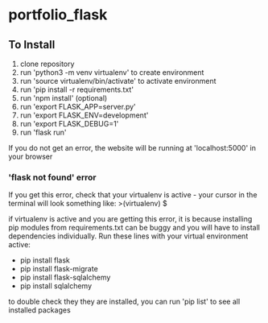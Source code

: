 # portfolio_flask

## To Install
1) clone repository
2) run 'python3 -m venv virtualenv' to create environment
3) run 'source virtualenv/bin/activate' to activate environment
4) run 'pip install -r requirements.txt'
5) run 'npm install' (optional)
6) run 'export FLASK_APP=server.py'
7) run 'export FLASK_ENV=development'
8) run 'export FLASK_DEBUG=1'
9) run 'flask run'

If you do not get an error, the website will be running at 'localhost:5000' in your browser

### 'flask not found' error
If you get this error, check that your virtualenv is active - your cursor in the terminal will look something like: >(virtualenv) $

if virtualenv is active and you are getting this error, it is because installing pip modules from requirements.txt can be buggy and you will have to install dependencies individually.  Run these lines with your virtual environment active:
- pip install flask
- pip install flask-migrate
- pip install flask-sqlalchemy
- pip install sqlalchemy

to double check they they are installed, you can run 'pip list' to see all installed packages
